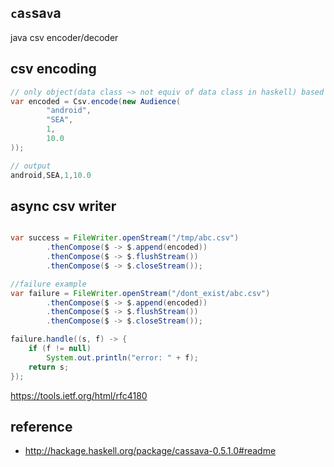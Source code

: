 `c`a`s`sa`v`a
------

java csv encoder/decoder

csv encoding
--

```java
// only object(data class ~> not equiv of data class in haskell) based encoding
var encoded = Csv.encode(new Audience(
        "android",
        "SEA",
        1,
        10.0
));

// output
android,SEA,1,10.0
```

async csv writer
-----------

```java

var success = FileWriter.openStream("/tmp/abc.csv")
        .thenCompose($ -> $.append(encoded))
        .thenCompose($ -> $.flushStream())
        .thenCompose($ -> $.closeStream());

//failure example
var failure = FileWriter.openStream("/dont_exist/abc.csv")
        .thenCompose($ -> $.append(encoded))
        .thenCompose($ -> $.flushStream())
        .thenCompose($ -> $.closeStream());

failure.handle((s, f) -> {
    if (f != null)
        System.out.println("error: " + f);
    return s;
});
```

https://tools.ietf.org/html/rfc4180

reference
---

- http://hackage.haskell.org/package/cassava-0.5.1.0#readme